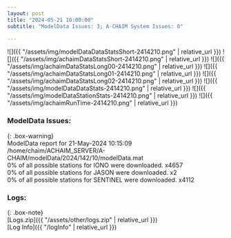 ```yaml
---
layout: post
title: "2024-05-21 10:00:00"
subtitle: "ModelData Issues: 3; A-CHAIM System Issues: 0"

---
```


![]({{ "/assets/img/modelDataDataStatsShort-2414210.png" | relative_url }})
![]({{ "/assets/img/achaimDataStatsShort-2414210.png" | relative_url }})
![]({{ "/assets/img/achaimDataStatsLong00-2414210.png" | relative_url }})
![]({{ "/assets/img/achaimDataStatsLong01-2414210.png" | relative_url }})
![]({{ "/assets/img/achaimDataStatsLong02-2414210.png" | relative_url }})
![]({{ "/assets/img/modelDataDataStats-2414210.png" | relative_url }})
![]({{ "/assets/img/modelDataStationStats-2414210.png" | relative_url }})
![]({{ "/assets/img/achaimRunTime-2414210.png" | relative_url }})


### ModelData Issues:  
  
{: .box-warning}  
 ModelData report for 21-May-2024 10:15:09   
 /home/chaim/ACHAIM_SERVER/A-CHAIM/modelData/2024/142/10/modelData.mat   
 0% of all possible stations for IONO were downloaded. x4657   
 0% of all possible stations for JASON were downloaded. x2   
 0% of all possible stations for SENTINEL were downloaded. x4112   
  


### Logs:  
  
{: .box-note}  
[Logs.zip]({{ "/assets/other/logs.zip" | relative_url }})  
[Log Info]({{ "/logInfo" | relative_url }})  

